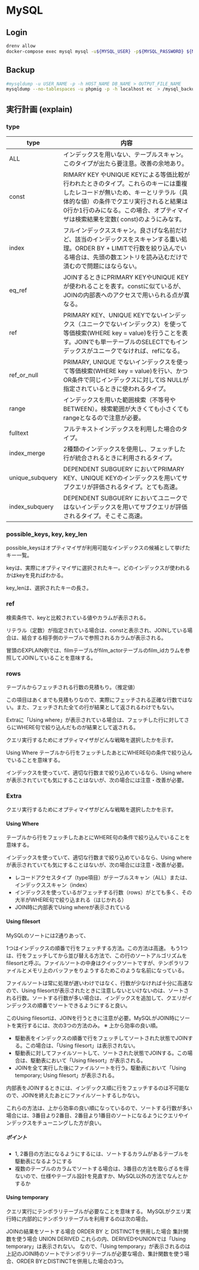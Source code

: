 # MySQL

## Login

```bash
drenv allow
docker-compose exec mysql mysql -u${MYSQL_USER} -p${MYSQL_PASSWORD} ${MYSQL_DATABASE}
```

## Backup

```bash
#mysqldump -u USER_NAME -p -h HOST_NAME DB_NAME > OUTPUT_FILE_NAME
mysqldump --no-tablespaces -u phpmig -p -h localhost ec  > /mysql_backup/backup.sql
```


## 実行計画 (explain)

### type

| type            | 内容                                                                                                                                           |
|-----------------|----------------------------------------------------------------------------------------------------------------------------------------------|
| ALL             | インデックスを用いない、テーブルスキャン。このタイプが出たら要注意。改善の余地あり。                                                                                                   |
| const           | RIMARY KEY やUNIQUE KEYによる等価比較が行われたときのタイプ。これらのキーには重複したレコードが無いため、キーとリテラル（具体的な値）の条件でクエリ実行されると結果は0行か1行のみになる。この場合、オプティマイザは検索結果を定数( const)のようにみなす。 |
| index           | フルインデックススキャン。良さげな名前だけど、該当のインデックスをスキャンする重い処理。ORDER BY + LIMITで行数を絞り込んでいる場合は、先頭の数エントリを読み込むだけで済むので問題にはならない。                                     |
| eq_ref          | JOINするときにPRIMARY KEYやUNIQUE KEYが使われることを表す。constに似ているが、JOINの内部表へのアクセスで用いられる点が異なる。                                                             |
| ref             | PRIMARY KEY、UNIQUE KEYでないインデックス（ユニークでないインデックス）を使って等価検索(WHERE key = value)を行うことを表す。JOINでも単一テーブルのSELECTでもインデックスがユニークでなければ、refになる。              |
| ref_or_null     | PRIMARY, UNIQUE でないインデックスを使って等価検索(WHERE key = value)を行い、かつOR条件で同じインデックスに対してIS NULLが指定されているときに使われるタイプ。                                        |
| range           | インデックスを用いた範囲検索（不等号やBETWEEN）。検索範囲が大きくても小さくてもrangeとなるので注意が必要。                                                                                  |
| fulltext        | フルテキストインデックスを利用した場合のタイプ。                                                                                                                     |
| index_merge     | 2種類のインデックスを使用し、フェッチした行が統合されるときに利用されるタイプ。                                                                                                     |
| unique_subquery | DEPENDENT SUBGUERY においてPRIMARY KEY、UNIQUE KEYのインデックスを用いてサブクエリが評価されるタイプ。とても高速。                                                                |
| index_subquery  | DEPENDENT SUBGUERY においてユニークではないインデックスを用いてサブクエリが評価されるタイプ。そこそこ高速。                                                                              |


### possible_keys, key, key_len

possible_keysはオプティマイザが利用可能なインデックスの候補として挙げたキー一覧。

keyは、実際にオプティマイザに選択されたキー。どのインデックスが使われるかはkeyを見ればわかる。

key_lenは、選択されたキーの長さ。


### ref 

検索条件で、keyと比較されている値やカラムが表示される。

リテラル（定数）が指定されている場合は、constと表示され、JOINしている場合は、結合する相手側のテーブルで参照されるカラムが表示される。

冒頭のEXPLAIN例では、filmテーブルがfilm_actorテーブルのfilm_idカラムを参照してJOINしていることを意味する。

### rows

テーブルからフェッチされる行数の見積もり。（推定値）

この項目はあくまでも見積もりなので、実際にフェッチされる正確な行数ではない。また、フェッチされた全ての行が結果として返されるわけでもない。

Extraに「Using where」が表示されている場合は、フェッチした行に対してさらにWHERE句で絞り込んだものが結果として返される。

クエリ実行するためにオプティマイザがどんな戦略を選択したかを示す。

Using Where
テーブルから行をフェッチしたあとにWHERE句の条件で絞り込んでいることを意味する。

インデックスを使っていて、適切な行数まで絞り込めているなら、Using whereが表示されていても気にすることはないが、次の場合には注意・改善が必要。


### Extra

クエリ実行するためにオプティマイザがどんな戦略を選択したかを示す。

#### Using Where
テーブルから行をフェッチしたあとにWHERE句の条件で絞り込んでいることを意味する。

インデックスを使っていて、適切な行数まで絞り込めているなら、Using whereが表示されていても気にすることはないが、次の場合には注意・改善が必要。

- レコードアクセスタイプ（type項目）がテーブルスキャン（ALL）または、インデックススキャン（index）
- インデックスを使っているがフェッチする行数（rows）がとても多く、その大半がWHERE句で絞り込まれる（はじかれる）
- JOIN時に内部表でUsing whereが表示されている

#### Using filesort 

MySQLのソートには2通りあって、

1つはインデックスの順番で行をフェッチする方法。この方法は高速。
もう1つは、行をフェッチしてから並び替える方法で、この行のソートアルゴリズムをfilesortと呼ぶ。ファイルソートの中身はクイックソートですが、テンポラリファイルとメモリ上のバッファをりようするためこのような名前になっている。

ファイルソートは常に処理が遅いわけではなく、行数が少なければ十分に高速なので、Using filesortが表示されたときに注意しないといけないのは、ソートされる行数。ソートする行数が多い場合は、インデックスを追加して、クエリがインデックスの順番でソートできるようにすると良い。

このUsing filesortは、JOINを行うときに注意が必要。MySQLがJOIN時にソートを実行するには、次の3つの方法のみ。
※ 上から効率の良い順。

- 駆動表をインデックスの順番で行をフェッチしてソートされた状態でJOINする。この場合は、「Using filesort」は表示されない。
- 駆動表に対してファイルソートして、ソートされた状態でJOINする。この場合は、駆動表において「Using filesort」が表示される。
- JOINを全て実行した後にファイルソートを行う。駆動表において「Using temporary; Using filesort」が表示される。
 
内部表をJOINするときには、インデックス順に行をフェッチするのは不可能なので、JOINを終えたあとにファイルソートするしかない。

これらの方法は、上から効率の良い順になっているので、ソートする行数が多い場合には、3番目より2番目、2番目より1番目のソートになるようにクエリやインデックスをチューニングした方が良い。

##### ポイント
- 1, 2番目の方法になるようにするには、ソートするカラムがあるテーブルを駆動表になるようにする
- 複数のテーブルのカラムでソートする場合は、3番目の方法を取らざるを得ないので、仕様やテーブル設計を見直すか、MySQL以外の方法でなんとかするか

#### Using temporary

クエリ実行にテンポラリテーブルが必要なことを意味する。
MySQLがクエリ実行時に内部的にテンポラリテーブルを利用するのは次の場合。

JOINの結果をソートする場合
ORDER BY と DISTINCTを併用した場合
集計関数を使う場合
UNION
DERIVED
これらの内、DERIVEDやUNIONでは「Using temporary」は表示されない。
なので、「Using temporary」が表示されるのは上記のJOIN時のソートでテンポラリテーブルが必要な場合、集計関数を使う場合、ORDER BYとDISTINCTを併用した場合の3つ。
